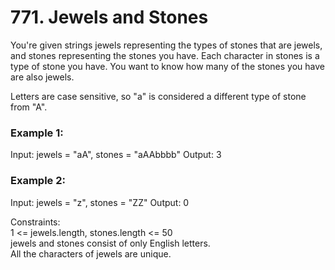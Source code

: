 # 771. Jewels and Stones


You're given strings jewels representing the types of stones that are jewels, and stones representing the stones you have. Each character in stones is a type of stone you have. You want to know how many of the stones you have are also jewels.

Letters are case sensitive, so "a" is considered a different type of stone from "A".

 

### Example 1:

Input: jewels = "aA", stones = "aAAbbbb"
Output: 3

### Example 2:

Input: jewels = "z", stones = "ZZ"
Output: 0
 

Constraints:<br/>
1 <= jewels.length, stones.length <= 50<br/>
jewels and stones consist of only English letters.<br/>
All the characters of jewels are unique.<br/>